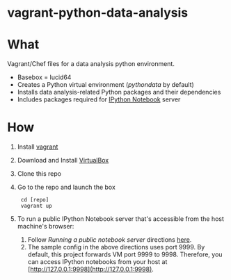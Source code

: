 vagrant-python-data-analysis
============================

What
====
Vagrant/Chef files for a data analysis python environment. 

* Basebox = lucid64
* Creates a Python virtual environment (*pythondata* by default)
* Installs data analysis-related Python packages and their dependencies
* Includes packages required for [IPython Notebook](http://ipython.org/ipython-doc/dev/interactive/htmlnotebook.html) server

How
===
1. Install [vagrant](http://vagrantup.com/)
2. Download and Install [VirtualBox](http://www.virtualbox.org/)
3. Clone this repo
4. Go to the repo and launch the box

        cd [repo]
        vagrant up
5. To run a public IPython Notebook server that's accessible from the host machine's browser:
    1. Follow _Running a public notebook server_ directions [here](http://ipython.org/ipython-doc/dev/interactive/htmlnotebook.html).
    2. The sample config in the above directions uses port 9999. By default, this project forwards VM port 9999 to 9998. Therefore, you can access IPython notebooks from your host at [http://127.0.0.1:9998](http://127.0.0.1:9998).
